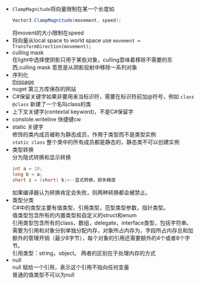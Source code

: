 - `ClampMagnitude`将向量限制在某一个长度如  
    ```csharp
    Vector3.ClampMagnitude(movement, speed);
    ```  
    将movent的大小限制在speed  
- 将向量从local space to world space use `movement = TransformDirection(movement);`  
- culling mask  
    在light中选择使阴影只用于某些对象，culling意味着移除不需要的东西,culling mask 意思是从阴影投射中移除一系列对象  
- 序列化  
    [thispage](https://zhuanlan.zhihu.com/p/76247383)  
- nuget 第三方库保存的网站  
- C#保留关键字如果非要用来当标识符，需要在标识符前加@符号，例如 `class @class` 新建了一个名叫class的类  
- 上下文关键字(contextal keyword)，不是C#保留字  
- conslole.writeline 快捷键cw  
- static 关键字  
    修饰的类内成员被称为静态成员，作用于类型而不是类型实例  
    `static class` 整个类中的所有成员都是静态的，静态类不可以创建实例  
- 类型转换  
    分为隐式转换和显示转换  
    ```C#
    int a = 10;
    long b = a;
    short z = (short) b;<--显式转换，损失精度
    ```
    如果编译器认为转换肯定会失败，则两种转换都会被禁止。  
- 类型分类  
C#中的类型主要有值类型，引用类型，范型类型参数，指针类型。  
值类型包含所有的内置类型和自定义的struct和enum  
引用类型包含所有的class，数组，delegate，interface类型，包括字符串。需要为引用和对象分别单独分配内存，对象所占内存为，字段所占内存总和加额外的管理开销（最少8字节），每个对象的引用还需要额外的4个或者8个字节。  
引用类型：string，object。
两者的区别在于处理内存的方式  
- null  
null 赋给一个引用，表示这个引用不指向任何变量  
普通的值类型不可以为null